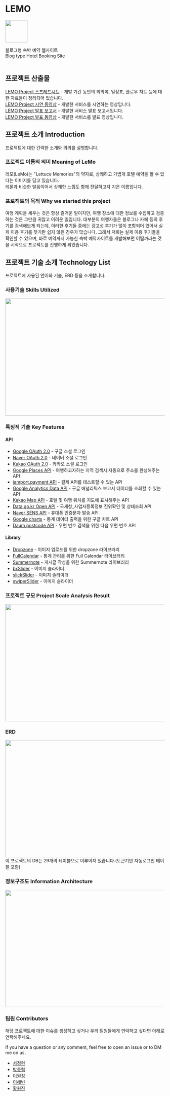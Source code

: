 # LEMO
<img src="https://user-images.githubusercontent.com/111489860/235365625-ed717f1e-3bce-4e95-a261-7b1b296af02f.png" width="auto" height="70">

블로그형 숙박 예약 웹사이트<br/>
Blog type Hotel Booking Site<br/>
<br/>

## 프로젝트 산출물
[LEMO Project 스프레드시트](https://docs.google.com/spreadsheets/d/1g1_pXSo88nbbJbCdhzgQ4fqB4OPCF-Uaa3gWi8o0Ogw/edit#gid=0) - 개발 기간 동안의 회의록, 일정표, 플로우 차트 등에 대한 자료들이 정리되어 있습니다.<br/>
[LEMO Project 시연 동영상](https://www.youtube.com/playlist?list=PL1mzjfr5p2obtALJpcc-zskZDSRy-Me9-) - 개발한 서비스를 시연하는 영상입니다.<br/>
[LEMO Project 발표 보고서](https://drive.google.com/file/d/1iTTPmrzW-q9KYpinDU13fGIp2rzyxq5X/view?usp=sharing) - 개발한 서비스 발표 보고서입니다.<br/>
[LEMO Project 발표 동영상](https://www.youtube.com/watch?v=QCpChcM28WY&list=PL1mzjfr5p2obtALJpcc-zskZDSRy-Me9-&index=10) - 개발한 서비스를 발표 영상입니다.

## 프로젝트 소개 Introduction
프로젝트에 대한 간략한 소개와 의의를 설명합니다.

### 프로젝트 이름의 의미 Meaning of LeMo
레모(LeMo)는 "Lettuce Memories"의 약자로, 상쾌하고 가볍게 호텔 예약을 할 수 있다는 이미지를 담고 있습니다.</br>
레몬과 비슷한 발음이어서 상쾌한 느낌도 함께 전달하고자 지은 이름입니다.

### 프로젝트의 목적 Why we started this project
여행 계획을 세우는 것은 항상 즐거운 일이지만, 여행 장소에 대한 정보를 수집하고 검증하는 것은 그만큼 귀찮고 어려운 일입니다. 대부분의 여행자들은 블로그나 카페 등의 후기를 검색해보게 되는데, 이러한 후기들 중에는 광고성 후기가 많이 포함되어 있어서 실제 이용 후기를 찾기란 쉽지 않은 경우가 많습니다. 그래서 저희는 실제 이용 후기들을 확인할 수 있으며, 바로 예약까지 가능한 숙박 예약사이트를 개발해보면 어떨까라는 것을 시작으로 프로젝트를 진행하게 되었습니다.

## 프로젝트 기술 소개 Technology List
프로젝트에 사용된 언어와 기술, ERD 등을 소개합니다.

### 사용기술 Skills Utilized
<img src="https://user-images.githubusercontent.com/111489860/235429742-04497c3b-8a4b-4005-9a29-4df8f167fc8f.png"  width="700" height="370">

### 특징적 기술 Key Features 
#### API
- [Google OAuth 2.0](https://developers.google.com/identity/protocols/oauth2) - 구글 소셜 로그인
- [Naver OAuth 2.0](https://developers.naver.com/docs/login/api/api.md) - 네이버 소셜 로그인
- [Kakao OAuth 2.0](https://developers.kakao.com/docs/latest/ko/kakaologin/rest-api) - 카카오 소셜 로그인
- [Google Places API](https://developers.google.com/maps/documentation/places/web-service/overview) - 여행하고자하는 지역 검색시 자동으로 주소를 완성해주는 API
- [iamport.payment API](https://api.iamport.kr/) - 결제 API를 테스트할 수 있는 API
- [Google Analytics Data API](https://developers.google.com/analytics/devguides/reporting/data/v1?hl=en) - 구글 애널리틱스 보고서 데이터를 조회할 수 있는 API
- [Kakao Map API](https://apis.map.kakao.com/web/documentation/) - 호텔 및 여행 위치를 지도에 표시해주는 API
- [Data.go.kr Open API](https://www.data.go.kr/data/15081808/openapi.do) - 국세청_사업자등록정보 진위확인 및 상태조회 API
- [Naver SENS API](https://api.ncloud-docs.com/docs/ai-application-service-sens-smsv2) - 휴대폰 인증문자 발송 API
- [Google charts](https://developers.google.com/chart?hl=ko) - 통계 데이터 출력을 위한 구글 차트 API
- [Daum postcode API](https://postcode.map.daum.net/guide) - 우편 번호 검색을 위한 다음 우편 번호 API

#### Library 
- [Dropzone](https://www.dropzone.dev/) - 이미지 업로드를 위한 dropzone 라이브러리 
- [FullCalendar](https://fullcalendar.io/docs) - 통계 관리를 위한 Full Calendar 라이브러리 
- [Summernote](https://summernote.org/) - 게시글 작성을 위한 Summernote 라이브러리
- [bxSlider](https://bxslider.com/) - 이미지 슬라이더 
- [slickSlider](https://kenwheeler.github.io/slick/) - 이미지 슬라이더
- [swiperSlider](https://swiperjs.com/) - 이미지 슬라이더


### 프로젝트 규모 Project Scale Analysis Result
<img src="https://user-images.githubusercontent.com/111489860/235433600-4386bc58-11b5-45fe-8930-02e2efc4ec51.PNG"  width="700" height="370">

### ERD
<img src="https://user-images.githubusercontent.com/111489860/236473046-dd5a1b41-2ac0-4304-8263-93f9f0fb35ba.png"  width="700" height="370">
이 프로젝트의 DB는 29개의 테이블으로 이루어져 있습니다.(토큰기반 자동로그인 테이블 포함)

### 정보구조도 Information Architecture
<img src="https://user-images.githubusercontent.com/111489860/235429656-7fa358d6-661e-4ece-99b8-62128ca91b40.PNG"  width="700" height="370">

### 팀원 Contributors
해당 프로젝트에 대한 이슈를 생성하고 싶거나 우리 팀원들에게 연락하고 싶다면 아래로 연락해주세요.

If you have a question or any comment, feel free to open an issue or to DM me on us.

* [서정현](https://github.com/ooo3345sjh)
* [박종협](https://github.com/lazca2080)
* [이원정](https://github.com/Yiwonjeong)
* [이해빈](https://github.com/094haley)
* [황원진](https://github.com/hwangwonjin)
